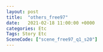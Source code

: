 ```yaml
---
layout: post
title:  "others_free97"
date:   2021-02-18 11:00:00 +0000
categories: Etc
Tags: Story Etc
SceneCode: ["scene_free97_q1_s20"]
---
```

